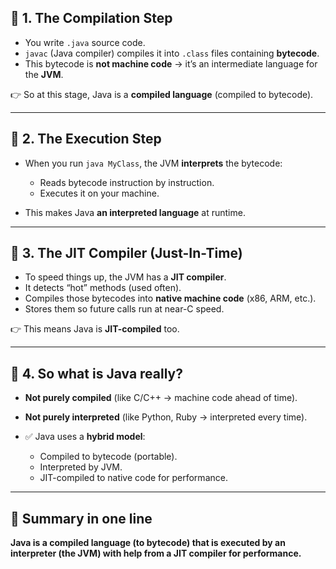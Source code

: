 ## 🔹 1. The Compilation Step

* You write `.java` source code.
* `javac` (Java compiler) compiles it into `.class` files containing **bytecode**.
* This bytecode is **not machine code** → it’s an intermediate language for the **JVM**.

👉 So at this stage, Java is a **compiled language** (compiled to bytecode).

---

## 🔹 2. The Execution Step

* When you run `java MyClass`, the JVM **interprets** the bytecode:

    * Reads bytecode instruction by instruction.
    * Executes it on your machine.
* This makes Java **an interpreted language** at runtime.

---

## 🔹 3. The JIT Compiler (Just-In-Time)

* To speed things up, the JVM has a **JIT compiler**.
* It detects “hot” methods (used often).
* Compiles those bytecodes into **native machine code** (x86, ARM, etc.).
* Stores them so future calls run at near-C speed.

👉 This means Java is **JIT-compiled** too.

---

## 🔹 4. So what is Java really?

* **Not purely compiled** (like C/C++ → machine code ahead of time).
* **Not purely interpreted** (like Python, Ruby → interpreted every time).
* ✅ Java uses a **hybrid model**:

    * Compiled to bytecode (portable).
    * Interpreted by JVM.
    * JIT-compiled to native code for performance.

---

## 🔹 Summary in one line

**Java is a compiled language (to bytecode) that is executed by an interpreter (the JVM) with help from a JIT compiler for performance.**
